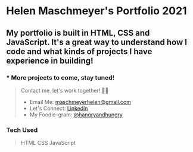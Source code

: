 # Helen Maschmeyer's Portfolio 2021

## My portfolio is built in HTML, CSS and JavaScript. It's a great way to understand how I code and what kinds of projects I have experience in building! 

### * More projects to come, stay tuned!

> Contact me, let's work together! :genie_woman:
> * Email Me: maschmeyerhelen@gmail.com
> * Let's Connect: [Linkedin](https://www.linkedin.com/in/helen-maschmeyer-7275088a/)
> * My Foodie-gram: [@hangryandhungry](https://www.instagram.com/hangryandhungry/)

### Tech Used
> HTML
> CSS
> JavaScript